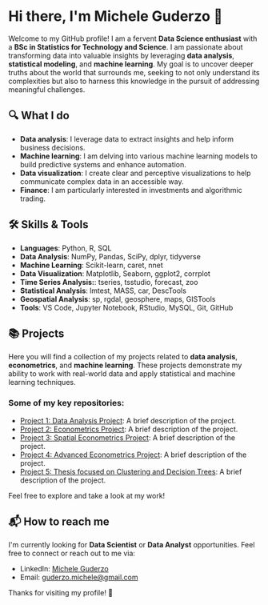 # Hi there, I'm Michele Guderzo 👋

Welcome to my GitHub profile! I am a fervent **Data Science enthusiast** with a **BSc in Statistics for Technology and Science**. I am passionate about transforming data into valuable insights by leveraging **data analysis**, **statistical modeling**, and **machine learning**. My goal is to uncover deeper truths about the world that surrounds me, seeking to not only understand its complexities but also to harness this knowledge in the pursuit of addressing meaningful challenges.

## 🔍 What I do

- **Data analysis**: I leverage data to extract insights and help inform business decisions.
- **Machine learning**: I am delving into various machine learning models to build predictive systems and enhance automation.
- **Data visualization**: I create clear and perceptive visualizations to help communicate complex data in an accessible way.
- **Finance**: I am particularly interested in investments and algorithmic trading.

## 🛠️ Skills & Tools

- **Languages**: Python, R, SQL
- **Data Analysis**: NumPy, Pandas, SciPy, dplyr, tidyverse
- **Machine Learning**: Scikit-learn, caret, nnet
- **Data Visualization**: Matplotlib, Seaborn, ggplot2, corrplot
- **Time Series Analysis:**: tseries, tsstudio, forecast, zoo
- **Statistical Analysis**: lmtest, MASS, car, DescTools
- **Geospatial Analysis**: sp, rgdal, geosphere, maps, GISTools
- **Tools**: VS Code, Jupyter Notebook, RStudio, MySQL, Git, GitHub

## 📚 Projects

Here you will find a collection of my projects related to **data analysis**, **econometrics**, and **machine learning**. These projects demonstrate my ability to work with real-world data and apply statistical and machine learning techniques.

### Some of my key repositories:

- [Project 1: Data Analysis Project](link-to-project): A brief description of the project.
- [Project 2: Econometrics Project](link-to-project): A brief description of the project.
- [Project 3: Spatial Econometrics Project](link-to-project): A brief description of the project.
- [Project 4: Advanced Econometrics Project](link-to-project): A brief description of the project.
- [Project 5: Thesis focused on Clustering and Decision Trees](link-to-project): A brief description of the project.

Feel free to explore and take a look at my work!

## 📬 How to reach me

I'm currently looking for **Data Scientist** or **Data Analyst** opportunities. Feel free to connect or reach out to me via:

- LinkedIn: [Michele Guderzo](www.linkedin.com/in/micheleguderzo)
- Email: guderzo.michele@gmail.com

Thanks for visiting my profile! 🙌

